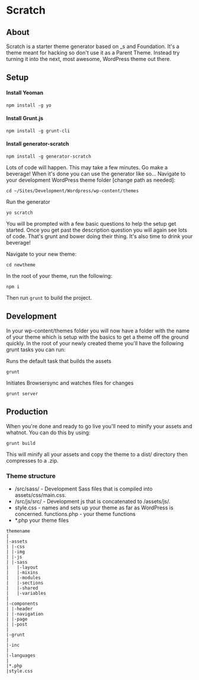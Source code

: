 # Scratch

## About

Scratch is a starter theme generator based on _s and Foundation. It's a theme meant for hacking so don't use it as a Parent Theme. Instead try turning it into the next, most awesome, WordPress theme out there.

## Setup

#### Install Yeoman

    npm install -g yo

#### Install Grunt.js

    npm install -g grunt-cli

#### Install generator-scratch

    npm install -g generator-scratch

Lots of code will happen. This may take a few minutes. Go make a beverage! When it's done you can use the generator like so... Navigate to your development WordPress theme folder [change path as needed]:

    cd ~/Sites/Development/Wordpress/wp-content/themes

Run the generator

    yo scratch

You will be prompted with a few basic questions to help the setup get started. Once you get past the description question you will again see lots of code. That's grunt and bower doing their thing. It's also time to drink your beverage!

Navigate to your new theme:

    cd newtheme

In the root of your theme, run the following:

`npm i`

Then run `grunt` to build the project.


## Development

In your wp-content/themes folder you will now have a folder with the name of your theme which is setup with the basics to get a theme off the ground quickly. In the root of your newly created theme you'll have the following grunt tasks you can run:

Runs the default task that builds the assets

    grunt

Initiates Browsersync and watches files for changes

    grunt server

## Production

When you're done and ready to go live you'll need to minify your assets and whatnot. You can do this by using:

    grunt build

This will minify all your assets and copy the theme to a dist/ directory then compresses to a .zip.

### Theme structure

- /src/sass/ - Development Sass files that is compiled into assets/css/main.css.
- /src/js/src/ - Development js that is concatenated to /assets/js/.
- style.css - names and sets up your theme as far as WordPress is concerned.
functions.php - your theme functions
- *.php your theme files

```
themename
|
|-assets
| |-css
| |-img
| |-js
| |-sass
|   |-layout
|   |-mixins
|   |-modules
|   |-sections
|   |-shared
|   |-variables
|
|-components
| |-header
| |-navigation
| |-page
| |-post
|
|-grunt
|
|-inc
|
|-languages
|
|*.php
|style.css
```
